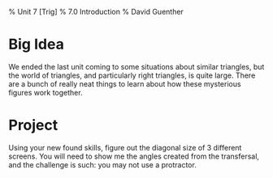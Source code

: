 % Unit 7 [Trig]
% 7.0 Introduction
% David Guenther

# Big Idea

We ended the last unit coming to some situations about similar triangles, but the world of triangles, and particularly right triangles, is quite large. There are a bunch of really neat things to learn about how these mysterious figures work together.

# Project

Using your new found skills, figure out the diagonal size of 3 different screens. You will need to show me the angles created from the transfersal, and the challenge is such: you may not use a protractor.

